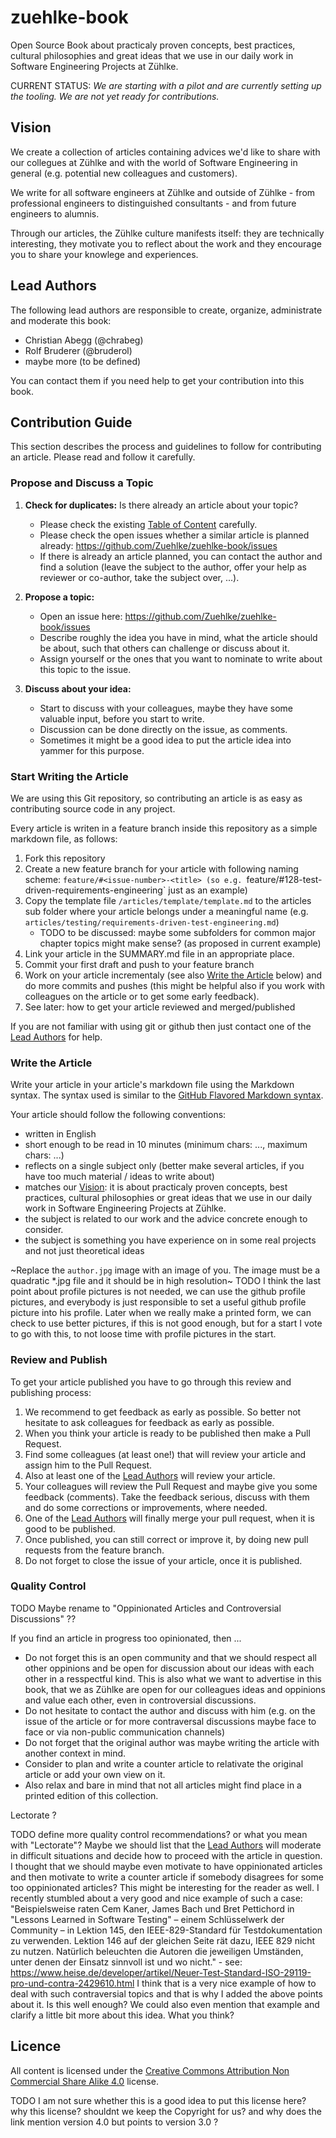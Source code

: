 # zuehlke-book

Open Source Book about practicaly proven concepts, best practices, cultural philosophies and great ideas that we use in our daily work in Software Engineering Projects at Zühlke.

CURRENT STATUS: *We are starting with a pilot and are currently setting up the tooling. We are not yet ready for contributions.*

## Vision

We create a collection of articles containing advices we'd like to share with our collegues at Zühlke and with the world of Software Engineering in general (e.g. potential new colleagues and customers).

We write for all software engineers at Zühlke and outside of Zühlke - from professional engineers to distinguished consultants - and from future engineers to alumnis.

Through our articles, the Zühlke culture manifests itself: they are technically interesting, they motivate you to reflect about the work and they encourage you to share your knowlege and experiences. 

## Lead Authors

The following lead authors are responsible to create, organize, administrate and moderate this book:

* Christian Abegg (@chrabeg)
* Rolf Bruderer (@bruderol)
* maybe more (to be defined)

You can contact them if you need help to get your contribution into this book.

## Contribution Guide

This section describes the process and guidelines to follow for contributing an article. Please read and follow it carefully.

### Propose and Discuss a Topic

1. **Check for duplicates:** Is there already an article about your topic?  
   * Please check the existing [Table of Content](SUMMARY.md) carefully.
   * Please check the open issues whether a similar article is planned already: https://github.com/Zuehlke/zuehlke-book/issues
   * If there is already an article planned, you can contact the author and find a solution (leave the subject to the author, offer your help as reviewer or co-author, take the subject over, ...). 
   
2. **Propose a topic:**
   * Open an issue here: https://github.com/Zuehlke/zuehlke-book/issues
   * Describe roughly the idea you have in mind, what the article should be about, such that others can challenge or discuss about it.
   * Assign yourself or the ones that you want to nominate to write about this topic to the issue.

3. **Discuss about your idea:** 
   * Start to discuss with your colleagues, maybe they have some valuable input, before you start to write.
   * Discussion can be done directly on the issue, as comments.
   * Sometimes it might be a good idea to put the article idea into yammer for this purpose.

### Start Writing the Article

We are using this Git repository, so contributing an article is as easy as contributing source code in any project.

Every article is writen in a feature branch inside this repository as a simple markdown file, as follows:

1. Fork this repository
2. Create a new feature branch for your article with following naming scheme: `feature/#<issue-number>-<title> (so e.g. `feature/#128-test-driven-requirements-engineering` just as an example)
3. Copy the template file `/articles/template/template.md` to the articles sub folder where your article belongs under a meaningful name (e.g. `articles/testing/requirements-driven-test-engineering.md`) 
     * TODO to be discussed: maybe some subfolders for common major chapter topics might make sense? (as proposed in current example) 
4. Link your article in the SUMMARY.md file in an appropriate place.
5. Commit your first draft and push to your feature branch
6. Work on your article incrementaly (see also [Write the Article](#write-the-article) below)  and do more commits and pushes (this might be helpful also if you work with colleagues on the article or to get some early feedback).
7. See later: how to get your article reviewed and merged/published

If you are not familiar with using git or github then just contact one of the [Lead Authors](#lead-authors) for help.

### Write the Article

Write your article in your article's markdown file using the Markdown syntax. The syntax used is similar to the [GitHub Flavored Markdown syntax](https://guides.github.com/features/mastering-markdown/).

Your article should follow the following conventions:
* written in English
* short enough to be read in 10 minutes (minimum chars: ..., maximum chars: ...)
* reflects on a single subject only (better make several articles, if you have too much material / ideas to write about)
* matches our [Vision](#vision): it is about practicaly proven concepts, best practices, cultural philosophies or great ideas that we use in our daily work in Software Engineering Projects at Zühlke.
* the subject is related to our work and the advice concrete enough to consider.
* the subject is something you have experience on in some real projects and not just theoretical ideas

~Replace the `author.jpg` image with an image of you. The image must be a quadratic *.jpg file and it should be in high resolution~
TODO
I think the last point about profile pictures is not needed, we can use the github profile pictures, and everybody is just responsible to set a useful github profile picture into his profile.
Later when we really make a printed form, we can check to use better pictures, if this is not good enough, but for a start I vote to go with this, to not loose time with profile pictures in the start.

### Review and Publish

To get your article published you have to go through this review and publishing process:

1. We recommend to get feedback as early as possible. So better not hesitate to ask colleagues for feedback as early as possible.
2. When you think your article is ready to be published then make a Pull Request.
3. Find some colleagues (at least one!) that will review your article and assign him to the Pull Request.
4. Also at least one of the [Lead Authors](#lead-authors) will review your article.
5. Your colleagues will review the Pull Request and maybe give you some feedback (comments). Take the feedback serious, discuss with them and do some corrections or improvements, where needed.
6. One of the [Lead Authors](#lead-authors) will finally merge your pull request, when it is good to be published.
7. Once published, you can still correct or improve it, by doing new pull requests from the feature branch.
8. Do not forget to close the issue of your article, once it is published.

### Quality Control

TODO Maybe rename to "Oppinionated Articles and Controversial Discussions" ??

If you find an article in progress too opinionated, then ...

* Do not forget this is an open community and that we should respect all other oppinions and be open for discussion about our ideas with each other in a resspectful kind. This is also what we want to advertise in this book, that we as Zühlke are open for our colleagues ideas and oppinions and value each other, even in controversial discussions.
* Do not hesitate to contact the author and discuss with him (e.g. on the issue of the article or for more contraversal discussions maybe face to face or via non-public communication channels)
* Do not forget that the original author was maybe writing the article with another context in mind.
* Consider to plan and write a counter article to relativate the original article or add your own view on it.
* Also relax and bare in mind that not all articles might find place in a printed edition of this collection.

Lectorate ?

TODO
define more quality control recommendations? or what you mean with "Lectorate"? Maybe we should list that the [Lead Authors](#lead-authors) will moderate in difficult situations and decide how to proceed with the article in question.
I thought that we should maybe even motivate to have oppinionated articles and then motivate to write a counter article if somebody disagrees for some too oppinionated articles? This might be interesting for the reader as well. I recently stumbled about a very good and nice example of such a case: "Beispielsweise raten Cem Kaner, James Bach und Bret Pettichord in "Lessons Learned in Software Testing" – einem Schlüsselwerk der Community – in Lektion 145, den IEEE-829-Standard für Testdokumentation zu verwenden. Lektion 146 auf der gleichen Seite rät dazu, IEEE 829 nicht zu nutzen. Natürlich beleuchten die Autoren die jeweiligen Umständen, unter denen der Einsatz sinnvoll ist und wo nicht." - see: https://www.heise.de/developer/artikel/Neuer-Test-Standard-ISO-29119-pro-und-contra-2429610.html
I think that is a very nice example of how to deal with such contraversial topics and that is why I added the above points about it. Is this well enough? We could also even mention that example and clarify a little bit more about this idea. What you think?

## Licence

All content is licensed under the [Creative Commons Attribution Non Commercial Share Alike 4.0](https://creativecommons.org/licenses/by-nc-sa/3.0/) license.

TODO
I am not sure whether this is a good idea to put this license here? why this license? shouldnt we keep the Copyright for us? 
and why does the link mention version 4.0 but points to version 3.0 ?
